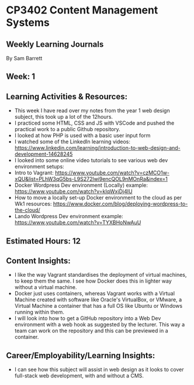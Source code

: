 # CP3402 Content Management Systems
## Weekly Learning Journals

By Sam Barrett

## Week: 1

## Learning Activities & Resources:
- This week I have read over my notes from the year 1 web design subject, this took up a lot of the 12hours.
- I practiced some HTML, CSS and JS with VSCode and pushed the practical work to a public Github repository.
- I looked at how PHP is used with a basic user input form
- I watched some of the LinkedIn learning videos: https://www.linkedin.com/learning/introduction-to-web-design-and-development-14628245
- I looked into some online video tutorials to see various web dev environment setups:
- Intro to Vagrant: https://www.youtube.com/watch?v=czMCO1w-xQU&list=PLhW3qG5bs-L9S272lwi9encQOL9nMOnRa&index=1
- Docker Wordpress Dev environment (Locally) example: https://www.youtube.com/watch?v=kIqWxjDj4IU
- How to move a locally set-up Docker environment to the cloud as per Wk1 resources: https://www.docker.com/blog/deploying-wordpress-to-the-cloud/
- Lando Wordpress Dev environment example: https://www.youtube.com/watch?v=TYXBHoNwAuU

## Estimated Hours: 12

## Content Insights:
- I like the way Vagrant standardises the deployment of virtual machines, to keep them the same. I see how Docker does this in lighter way without a virtual machine.
- Docker just uses containers, whereas Vagrant works with a Virtual Machine created with software like Oracle's VirtualBox, or VMware, a Virtual Machine a container that has a full OS like Ubuntu or Windows running within them.
- I will look into how to get a GitHub repository into a Web Dev environment with a web hook as suggested by the lecturer. This way a team can work on the repository and this can be previewed in a container.

## Career/Employability/Learning Insights:
- I can see how this subject will assist in web design as it looks to cover full-stack web development, with and without a CMS.


